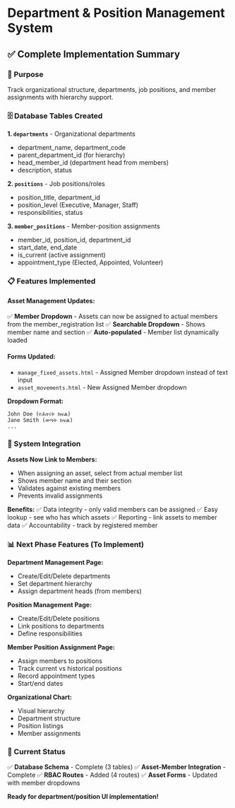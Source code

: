 # Department & Position Management System

## ✅ Complete Implementation Summary

### 🎯 Purpose
Track organizational structure, departments, job positions, and member assignments with hierarchy support.

### 🗄️ Database Tables Created

**1. `departments`** - Organizational departments
- department_name, department_code
- parent_department_id (for hierarchy)
- head_member_id (department head from members)
- description, status

**2. `positions`** - Job positions/roles
- position_title, department_id
- position_level (Executive, Manager, Staff)
- responsibilities, status

**3. `member_positions`** - Member-position assignments
- member_id, position_id, department_id
- start_date, end_date
- is_current (active assignment)
- appointment_type (Elected, Appointed, Volunteer)

### 📋 Features Implemented

#### **Asset Management Updates:**
✅ **Member Dropdown** - Assets can now be assigned to actual members from the member_registration list
✅ **Searchable Dropdown** - Shows member name and section
✅ **Auto-populated** - Member list dynamically loaded

#### **Forms Updated:**
- `manage_fixed_assets.html` - Assigned Member dropdown instead of text input
- `asset_movements.html` - New Assigned Member dropdown

**Dropdown Format:**
```
John Doe (የሕፃናት ክፍል)
Jane Smith (ወጣት ክፍል)
...
```

### 🔄 System Integration

**Assets Now Link to Members:**
- When assigning an asset, select from actual member list
- Shows member name and their section
- Validates against existing members
- Prevents invalid assignments

**Benefits:**
✅ Data integrity - only valid members can be assigned
✅ Easy lookup - see who has which assets
✅ Reporting - link assets to member data
✅ Accountability - track by registered member

### 📊 Next Phase Features (To Implement)

**Department Management Page:**
- Create/Edit/Delete departments
- Set department hierarchy
- Assign department heads (from members)

**Position Management Page:**
- Create/Edit/Delete positions
- Link positions to departments
- Define responsibilities

**Member Position Assignment Page:**
- Assign members to positions
- Track current vs historical positions
- Record appointment types
- Start/end dates

**Organizational Chart:**
- Visual hierarchy
- Department structure
- Position listings
- Member assignments

### 🎉 Current Status

✅ **Database Schema** - Complete (3 tables)
✅ **Asset-Member Integration** - Complete
✅ **RBAC Routes** - Added (4 routes)
✅ **Asset Forms** - Updated with member dropdowns

**Ready for department/position UI implementation!**

